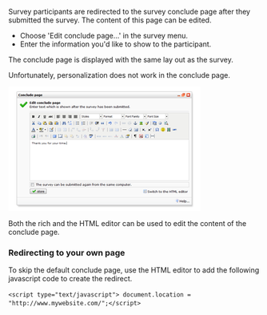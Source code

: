 Survey participants are redirected to the survey conclude page after
they submitted the survey. The content of this page can be edited.

-   Choose 'Edit conclude page...' in the survey menu.
-   Enter the information you'd like to show to the participant.

The conclude page is displayed with the same lay out as the survey.

Unfortunately, personalization does not work in the conclude page.

![Editing the conclude page](images/editconcludepage.png)

Both the rich and the HTML editor can be used to edit the content of the
conclude page.

### Redirecting to your own page

To skip the default conclude page, use the HTML editor to add the
following javascript code to create the redirect.

`<script type="text/javascript"> document.location = "http://www.mywebsite.com/";</script>`
